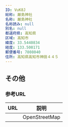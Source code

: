 ```yaml
---
ID: VuK8J
総称: 厳島神社
名称: 厳島神社
名称読み: null
別名: null
都道府県: 高知県
区域: 高知市
緯度: 33.5440834
経度: 133.508171
郵便番号: 7808040
住所: 高知県高知市神田４４５
---
```


## その他

### 参考URL

| URL | 説明          |
| --- | ------------- |
|     | OpenStreetMap |
